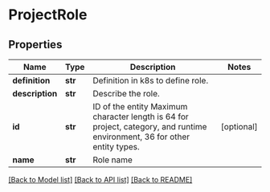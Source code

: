 # ProjectRole

## Properties
Name | Type | Description | Notes
------------ | ------------- | ------------- | -------------
**definition** | **str** | Definition in k8s to define role. | 
**description** | **str** | Describe the role. | 
**id** | **str** | ID of the entity Maximum character length is 64 for project, category, and runtime environment, 36 for other entity types. | [optional] 
**name** | **str** | Role name | 

[[Back to Model list]](../README.md#documentation-for-models) [[Back to API list]](../README.md#documentation-for-api-endpoints) [[Back to README]](../README.md)

